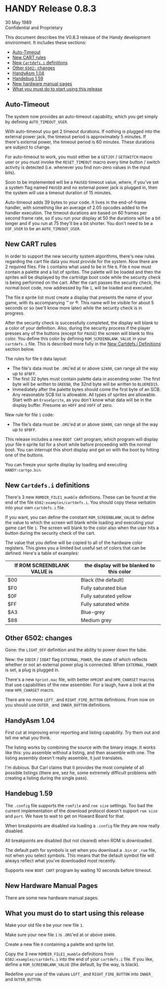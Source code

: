 # HANDY Release 0.8.3

30 May 1989  
Confidential and Proprietary

This document describes the V0.8.3 release of the Handy development environment. It includes these sections:

- [Auto-Timeout](#auto-timeout)
- [New CART rules](#new-cart-rules)
- [New `Cartdefs.i` definitions](#new-cartdefsi-definitions)
- [Other `6502:` changes](#other-6502-changes)
- [HandyAsm 1.04](#handyasm-104)
- [Handebug 1.59](#handebug-159)
- [New hardware manual pages](#new-hardware-manual-pages)
- [What you must do to start using this release](#what-you-must-do-to-start-using-this-release)

## Auto-Timeout

The system now provides an auto-timeout capability, which you get simply by defining `AUTO_TIMEOUT_USER`.

With auto-timeout you get 2 timeout durations. If nothing is plugged into the external power jack, the timeout period is approximately 5 minutes. If there's external power, the timeout period is 60 minutes. These durations are subject to change.

For auto-timeout to work, you must either be a `GETJOY` / `GETSWITCH` macro user or you must invoke the `RESET_TIMEOUT` macro every time button / switch activity is detected (i.e. whenever you find non-zero values in the input bits).

Soon to be implemented will be a `PAUSED` timeout value, where, if you've set a system flag named `PAUSED` and no external power jack is plugged in, then the system will use a timeout duration of 15 minutes.

Auto-timeout adds 39 bytes to your code. It lives in the end-of-frame handler, with something like an average of 2.05 opcodes added to the handler execution. The timeout durations are based on 60 frames per second frame rate, so if you run your display at 50 the durations will be a bit longer and if you run at 75 they'll be a bit shorter. You don't need to be a `EOF_USER` to be an `AUTO_TIMEOUT_USER`.

## New CART rules

In order to support the new security system algorithms, there's new rules regarding the cart file data you must provide for the system. Now there are 2 required files. File `1` contains what used to be in file `0`. File `0` now must contain a palette and a list of sprites. The palette will be loaded and then the sprites will be displayed by the cartridge boot code while the security check is being performed on the cart. After the cart passes the security check, the normal boot code, now addressed by file `1`, will be loaded and executed.

The file `0` sprite list must create a display that presents the name of your game, with its accompanying ™ or ®. This name will be visible for about 5 seconds or so (we'll know more later) while the security check is in progress.

After the security check is successfully completed, the display will blank to a color of your definition. Also, during the security process if the player presses any of the buttons (except for `PAUSE`) the screen will blank to this color. You define this color by defining `ROM_SCREENBLANK_VALUE` in your `cartdefs.i` file. This is described more fully in the [New Cartdefs.i Definitions](#new-cartdefsi-definitions) section below.

The rules for file `0` data layout:

- The file's data must be `.ORG`'ed at or above `$2400`, can range all the way up to `$FBFF`.
- The first 32 bytes must contain palette data in ascending order. The first byte will be written to `GREEN0`, the 32nd byte will be written to `BLUERED15`.
- Immediately after the palette bytes should come the first byte of an SCB. Any reasonable SCB list is allowable. All types of sprites are allowable. Start with an `EraseSprite`, as you don't know what data will be in the display buffer. Presume an `HOFF` and `VOFF` of zero.

New rule for file `1` code:

- The file's data must be `.ORG`'ed at or above `$0400`, can range all the way up to `$FBFF`.

This release includes a new `BOOT CART` program, which program will display your file `0` sprite list for a short while before proceeding with the normal boot. You can interrupt this short display and get on with the boot by hitting one of the buttons.

You can freeze your sprite display by loading and executing `HANDY:cartgo.bin`.

## New `Cartdefs.i` definitions

There's 3 new `ROMDIR_FILE1_mumble` definitions. These can be found at the end of the file `6502:examples/cartdefs.i`. You should copy these verbatim into your own `cartdefs.i` file.

If you want, you can define the constant `ROM_SCREENBLANK_VALUE` to define the value to which the screen will blank while loading and executing your game cart file `1`. The screen will blank to the color also when the user hits a button during the security check of the cart.

The value that you define will be copied to all of the hardware color registers. This gives you a limited but useful set of colors that can be defined. Here's a table of examples:

|If ROM SCREENBLANK VALUE is|the display will be blanked to this color|
|---|---|
|$00|Black (the default)|
|$F0|Fully saturated blue|
|$0F|Fully saturated yellow|
|$FF|Fully saturated white|
|$A3|Blue-grey|
|$88|Medium grey|

## Other 6502: changes

Gone: the `LIGHT_OFF` definition and the ability to power down the tube.

New: the `IODIR` / `IODAT` flag `EXTERNAL_POWER`, the state of which reflects whether or not an external power plug is connected. When `EXTERNAL_POWER` is set, a plug is plugged in.

There's a new `hprint.mac` file, with better `HPRINT` and `HPR_CHARSET` macros that use capabilities of the new assembler. For a laugh, have a look at the new `HPR_CHARSET` macro.

There are no more `LEFT_` and `RIGHT_FIRE_BUTTON` definitions. From now on you should use `OUTER_` and `INNER_BUTTON` definitions.

## HandyAsm 1.04

First cut at improving error reporting and listing capability. Try them out and tell me what you think.

The listing works by combining the source with the binary image. It works like this: you assemble without a listing, and then assemble with one. The listing assembly doesn't really assemble, it just translates.

I'm dubious. But Carl claims that it provides the most complete of all possible listings (there are, sez he, some extremely difficult problems with creating a listing during the single pass).

## Handebug 1.59

The `.config` file supports the `romfile` and `rom size` settings. Too bad the current implementation of the download protocol doesn't support `rom size` and `port`. We have to wait to get on Howard Board for that.

When breakpoints are disabled via loading a `.config` file they are now really disabled.

All breakpoints are disabled (but not cleared) when ROM is downloaded.

The default path for symbols is set when you download a `.bin` or `.rom` file, not when you select symbols. This means that the default symbol file will always reflect what you've downloaded most recently.

Supports new `BOOT CART` program by waiting 10 seconds before timeout.

## New Hardware Manual Pages

There are some new hardware manual pages.

## What you must do to start using this release

Make your old file `0` be your new file `1`.

Make sure your new file `1` is `.ORG`'ed at or above `$0400`.

Create a new file `0` containing a palette and sprite list.

Copy the 3 new `ROMDIR_FILE1_mumble` definitions from `6502:examples/cartdefs.i` into the end of your `cartdefs.i` file. If you like, define a `ROM_SCREENBLANK_VALUE` (the default, by the way, is black).

Redefine your use of the values `LEFT_` and `RIGHT_FIRE_BUTTON` into `INNER_` and `OUTER_BUTTON`.
